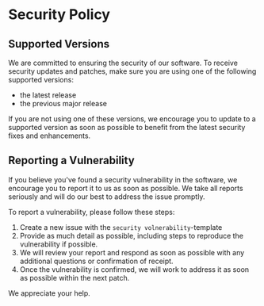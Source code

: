 # Security Policy

## Supported Versions

We are committed to ensuring the security of our software. To receive security updates and patches, make sure you are using one of the following supported versions:

- the latest release
- the previous major release

If you are not using one of these versions, we encourage you to update to a supported version as soon as possible to benefit from the latest security fixes and enhancements.

## Reporting a Vulnerability

If you believe you've found a security vulnerability in the software, we encourage you to report it to us as soon as possible. We take all reports seriously and will do our best to address the issue promptly.

To report a vulnerability, please follow these steps:

1. Create a new issue with the `security volnerability`-template
2. Provide as much detail as possible, including steps to reproduce the vulnerability if possible.
4. We will review your report and respond as soon as possible with any additional questions or confirmation of receipt.
4. Once the vulnerability is confirmed, we will work to address it as soon as possible within the next patch.

We appreciate your help.
